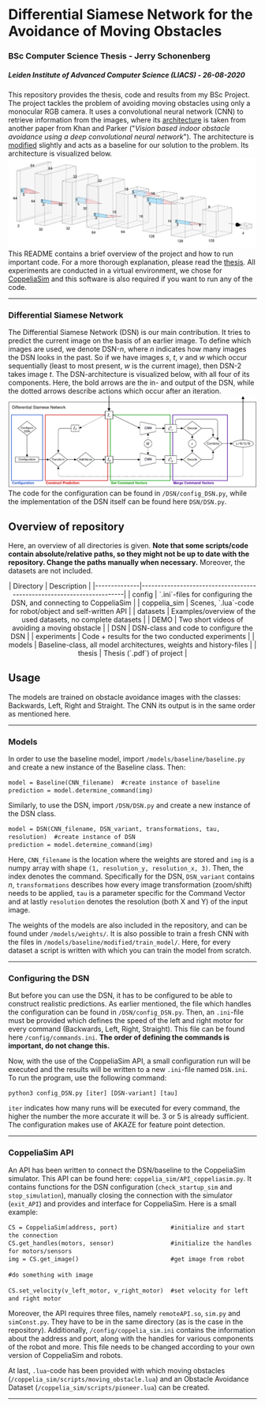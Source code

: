 # Differential Siamese Network for the Avoidance of Moving Obstacles
### BSc Computer Science Thesis - Jerry Schonenberg
##### Leiden Institute of Advanced Computer Science (LIACS) - 26-08-2020
This repository provides the thesis, code and results from my BSc Project. The project tackles the problem of avoiding moving obstacles using only a monocular RGB camera. It uses a convolutional neural network (CNN) to retrieve information from the images, where its [architecture](/models/baseline/original/baseline_paper.py) is taken from another paper from Khan and Parker ("_Vision based indoor obstacle avoidance using a deep convolutional neural network_"). The architecture is [modified](/models/baseline/modified/baseline_modified.py) slightly and acts as a baseline for our solution to the problem. Its architecture is visualized below.
![Architecture](/models/baseline/modified/img/visualization.png)
This README contains a brief overview of the project and how to run important code. For a more thorough explanation, please read the [thesis](thesis/thesis.pdf). All experiments are conducted in a virtual environment, we chose for [CoppeliaSim](https://www.coppeliarobotics.com/) and this software is also required if you want to run any of the code.

___

### Differential Siamese Network
The Differential Siamese Network (DSN) is our main contribution. It tries to predict the current image on the basis of an earlier image. To define which images are used, we denote DSN-_n_, where _n_ indicates how many images the DSN looks in the past. So if we have images _s_, _t_, _v_ and _w_ which occur sequentially (least to most present, _w_ is the current image), then DSN-2 takes image _t_.
The DSN-architecture is visualized below, with all four of its components. Here, the bold arrows are the in- and output of the DSN, while the dotted arrows describe actions which occur after an iteration.
![DSN visualization](/DSN/figures/DSN_visualization.png)
The code for the configuration can be found in `/DSN/config_DSN.py`, while the implementation of the DSN itself can be found here `DSN/DSN.py`.

## Overview of repository
Here, an overview of all directories is given. **Note that some scripts/code contain absolute/relative paths, so they might not be up to date with the repository. Change the paths manually when necessary.** Moreover, the datasets are not included.
<center>
| Directory    | Description                                                           |
|--------------|-----------------------------------------------------------------------|
| config       | `.ini`-files for configuring the DSN, and connecting to CoppeliaSim   |
| coppelia_sim | Scenes, `.lua`-code for robot/object and self-written API             |
| datasets     | Examples/overview of the used datasets, no complete datasets          |
| DEMO         | Two short videos of avoiding a moving obstacle                        |
| DSN          | DSN-class and code to configure the DSN                               |
| experiments  | Code + results for the two conducted experiments                      |
| models       | Baseline-class, all model architectures, weights and history-files    |
| thesis       | Thesis (`.pdf`) of project                                              |
</center>

## Usage
The models are trained on obstacle avoidance images with the classes: Backwards, Left, Right and Straight. The CNN its output is in the same order as mentioned here.

___

### Models
In order to use the baseline model, import `/models/baseline/baseline.py` and create a new instance of the Baseline class. Then:
``` 
model = Baseline(CNN_filename)  #create instance of baseline
prediction = model.determine_command(img)
```
Similarly, to use the DSN, import `/DSN/DSN.py` and create a new instance of the DSN class.
```
model = DSN(CNN_filename, DSN_variant, transformations, tau, resolution)  #create instance of DSN
prediction = model.determine_command(img)
```
Here, `CNN_filename` is the location where the weights are stored and `img` is a numpy array with shape `(1, resolution_y, resolution_x, 3)`. Then, the index denotes the command. Specifically for the DSN, `DSN_variant` contains _n_, `transformations` describes how every image transformation (zoom/shift) needs to be applied, `tau` is a parameter specific for the Command Vector and at lastly `resolution` denotes the resolution (both X and Y) of the input image.

The weights of the models are also included in the repository, and can be found under `/models/weights/`. It is also possible to train a fresh CNN with the files in `/models/baseline/modified/train_model/`. Here, for every dataset a script is written with which you can train the model from scratch.

___

### Configuring the DSN
But before you can use the DSN, it has to be configured to be able to construct realistic predictions. As earlier mentioned, the file which handles the configuration can be found in `/DSN/config_DSN.py`. Then, an `.ini`-file must be provided which defines the speed of the left and right motor for every command (Backwards, Left, Right, Straight). This file can be found here `/config/commands.ini`. **The order of defining the commands is important, do not change this.**

Now, with the use of the CoppeliaSim API, a small configuration run will be executed and the results will be written to a new `.ini`-file named `DSN.ini`. To run the program, use the following command:
```
python3 config_DSN.py [iter] [DSN-variant] [tau]
```
`iter` indicates how many runs will be executed for every command, the higher the number the more accurate it will be. 3 or 5 is already sufficient. The configuration makes use of AKAZE for feature point detection.

___

### CoppeliaSim API
An API has been written to connect the DSN/baseline to the CoppeliaSim simulator. This API can be found here: `coppelia_sim/API_coppeliasim.py`. It contains functions for the DSN configuration (`check_startup_sim` and `stop_simulation`), manually closing the connection with the simulator (`exit_API`) and provides and interface for CoppeliaSim. Here is a small example:
```
CS = CoppeliaSim(address, port)               #initialize and start the connection
CS.get_handles(motors, sensor)                #initialize the handles for motors/sensors
img = CS.get_image()                          #get image from robot

#do something with image

CS.set_velocity(v_left_motor, v_right_motor)  #set velocity for left and right motor
```
Moreover, the API requires three files, namely `remoteAPI.so`, `sim.py` and `simConst.py`. They have to be in the same directory (as is the case in the repository). Additionally, `/config/coppelia_sim.ini` contains the information about the address and port, along with the handles for various components of the robot and more. This file needs to be changed according to your own version of CoppeliaSim and robots.

At last, `.lua`-code has been provided with which moving obstacles (`/coppelia_sim/scripts/moving_obstacle.lua`) and an Obstacle Avoidance Dataset (`/coppelia_sim/scripts/pioneer.lua`) can be created.

___

